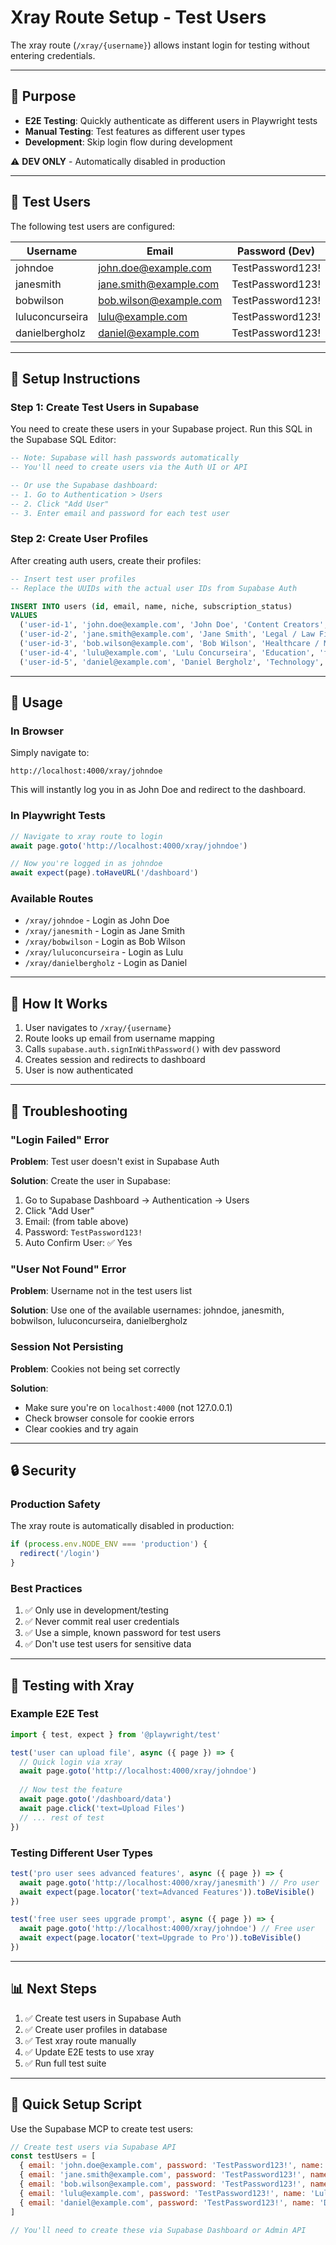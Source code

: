 # Xray Route Setup - Test Users

The xray route (`/xray/{username}`) allows instant login for testing without entering credentials.

---

## 🎯 Purpose

- **E2E Testing**: Quickly authenticate as different users in Playwright tests
- **Manual Testing**: Test features as different user types
- **Development**: Skip login flow during development

⚠️ **DEV ONLY** - Automatically disabled in production

---

## 👥 Test Users

The following test users are configured:

| Username | Email | Password (Dev) |
|----------|-------|----------------|
| johndoe | john.doe@example.com | TestPassword123! |
| janesmith | jane.smith@example.com | TestPassword123! |
| bobwilson | bob.wilson@example.com | TestPassword123! |
| luluconcurseira | lulu@example.com | TestPassword123! |
| danielbergholz | daniel@example.com | TestPassword123! |

---

## 🚀 Setup Instructions

### Step 1: Create Test Users in Supabase

You need to create these users in your Supabase project. Run this SQL in the Supabase SQL Editor:

```sql
-- Note: Supabase will hash passwords automatically
-- You'll need to create users via the Auth UI or API

-- Or use the Supabase dashboard:
-- 1. Go to Authentication > Users
-- 2. Click "Add User"
-- 3. Enter email and password for each test user
```

### Step 2: Create User Profiles

After creating auth users, create their profiles:

```sql
-- Insert test user profiles
-- Replace the UUIDs with the actual user IDs from Supabase Auth

INSERT INTO users (id, email, name, niche, subscription_status)
VALUES
  ('user-id-1', 'john.doe@example.com', 'John Doe', 'Content Creators', 'free'),
  ('user-id-2', 'jane.smith@example.com', 'Jane Smith', 'Legal / Law Firms', 'pro'),
  ('user-id-3', 'bob.wilson@example.com', 'Bob Wilson', 'Healthcare / Medical', 'free'),
  ('user-id-4', 'lulu@example.com', 'Lulu Concurseira', 'Education', 'free'),
  ('user-id-5', 'daniel@example.com', 'Daniel Bergholz', 'Technology', 'enterprise');
```

---

## 📝 Usage

### In Browser
Simply navigate to:
```
http://localhost:4000/xray/johndoe
```

This will instantly log you in as John Doe and redirect to the dashboard.

### In Playwright Tests
```typescript
// Navigate to xray route to login
await page.goto('http://localhost:4000/xray/johndoe')

// Now you're logged in as johndoe
await expect(page).toHaveURL('/dashboard')
```

### Available Routes
- `/xray/johndoe` - Login as John Doe
- `/xray/janesmith` - Login as Jane Smith
- `/xray/bobwilson` - Login as Bob Wilson
- `/xray/luluconcurseira` - Login as Lulu
- `/xray/danielbergholz` - Login as Daniel

---

## 🔧 How It Works

1. User navigates to `/xray/{username}`
2. Route looks up email from username mapping
3. Calls `supabase.auth.signInWithPassword()` with dev password
4. Creates session and redirects to dashboard
5. User is now authenticated

---

## 🐛 Troubleshooting

### "Login Failed" Error

**Problem**: Test user doesn't exist in Supabase Auth

**Solution**: Create the user in Supabase:
1. Go to Supabase Dashboard → Authentication → Users
2. Click "Add User"
3. Email: (from table above)
4. Password: `TestPassword123!`
5. Auto Confirm User: ✅ Yes

### "User Not Found" Error

**Problem**: Username not in the test users list

**Solution**: Use one of the available usernames: johndoe, janesmith, bobwilson, luluconcurseira, danielbergholz

### Session Not Persisting

**Problem**: Cookies not being set correctly

**Solution**: 
- Make sure you're on `localhost:4000` (not 127.0.0.1)
- Check browser console for cookie errors
- Clear cookies and try again

---

## 🔒 Security

### Production Safety
The xray route is automatically disabled in production:
```typescript
if (process.env.NODE_ENV === 'production') {
  redirect('/login')
}
```

### Best Practices
1. ✅ Only use in development/testing
2. ✅ Never commit real user credentials
3. ✅ Use a simple, known password for test users
4. ✅ Don't use test users for sensitive data

---

## 🧪 Testing with Xray

### Example E2E Test
```typescript
import { test, expect } from '@playwright/test'

test('user can upload file', async ({ page }) => {
  // Quick login via xray
  await page.goto('http://localhost:4000/xray/johndoe')
  
  // Now test the feature
  await page.goto('/dashboard/data')
  await page.click('text=Upload Files')
  // ... rest of test
})
```

### Testing Different User Types
```typescript
test('pro user sees advanced features', async ({ page }) => {
  await page.goto('http://localhost:4000/xray/janesmith') // Pro user
  await expect(page.locator('text=Advanced Features')).toBeVisible()
})

test('free user sees upgrade prompt', async ({ page }) => {
  await page.goto('http://localhost:4000/xray/johndoe') // Free user
  await expect(page.locator('text=Upgrade to Pro')).toBeVisible()
})
```

---

## 📊 Next Steps

1. ✅ Create test users in Supabase Auth
2. ✅ Create user profiles in database
3. ✅ Test xray route manually
4. ✅ Update E2E tests to use xray
5. ✅ Run full test suite

---

## 🎯 Quick Setup Script

Use the Supabase MCP to create test users:

```javascript
// Create test users via Supabase API
const testUsers = [
  { email: 'john.doe@example.com', password: 'TestPassword123!', name: 'John Doe' },
  { email: 'jane.smith@example.com', password: 'TestPassword123!', name: 'Jane Smith' },
  { email: 'bob.wilson@example.com', password: 'TestPassword123!', name: 'Bob Wilson' },
  { email: 'lulu@example.com', password: 'TestPassword123!', name: 'Lulu Concurseira' },
  { email: 'daniel@example.com', password: 'TestPassword123!', name: 'Daniel Bergholz' },
]

// You'll need to create these via Supabase Dashboard or Admin API
```
